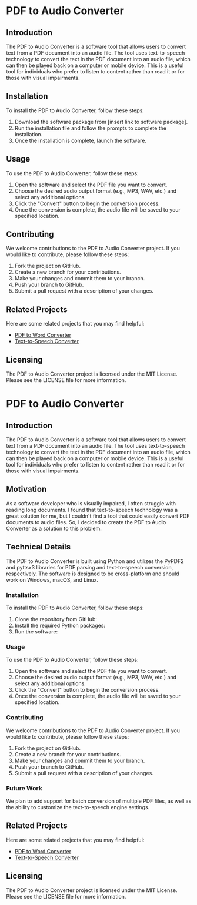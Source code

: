 # PDF to Audio Converter

## Introduction
The PDF to Audio Converter is a software tool that allows users to convert text from a PDF document into an audio file. The tool uses text-to-speech technology to convert the text in the PDF document into an audio file, which can then be played back on a computer or mobile device. This is a useful tool for individuals who prefer to listen to content rather than read it or for those with visual impairments.

## Installation
To install the PDF to Audio Converter, follow these steps:

1. Download the software package from [insert link to software package].
2. Run the installation file and follow the prompts to complete the installation.
3. Once the installation is complete, launch the software.

## Usage
To use the PDF to Audio Converter, follow these steps:

1. Open the software and select the PDF file you want to convert.
2. Choose the desired audio output format (e.g., MP3, WAV, etc.) and select any additional options.
3. Click the "Convert" button to begin the conversion process.
4. Once the conversion is complete, the audio file will be saved to your specified location.

## Contributing
We welcome contributions to the PDF to Audio Converter project. If you would like to contribute, please follow these steps:

1. Fork the project on GitHub.
2. Create a new branch for your contributions.
3. Make your changes and commit them to your branch.
4. Push your branch to GitHub.
5. Submit a pull request with a description of your changes.

## Related Projects
Here are some related projects that you may find helpful:

- [PDF to Word Converter](https://github.com/example/pdf-to-word-converter)
- [Text-to-Speech Converter](https://github.com/example/text-to-speech-converter)

## Licensing
The PDF to Audio Converter project is licensed under the MIT License. Please see the LICENSE file for more information.
# PDF to Audio Converter

## Introduction
The PDF to Audio Converter is a software tool that allows users to convert text from a PDF document into an audio file. The tool uses text-to-speech technology to convert the text in the PDF document into an audio file, which can then be played back on a computer or mobile device. This is a useful tool for individuals who prefer to listen to content rather than read it or for those with visual impairments.

## Motivation
As a software developer who is visually impaired, I often struggle with reading long documents. I found that text-to-speech technology was a great solution for me, but I couldn't find a tool that could easily convert PDF documents to audio files. So, I decided to create the PDF to Audio Converter as a solution to this problem.

## Technical Details
The PDF to Audio Converter is built using Python and utilizes the PyPDF2 and pyttsx3 libraries for PDF parsing and text-to-speech conversion, respectively. The software is designed to be cross-platform and should work on Windows, macOS, and Linux.

### Installation
To install the PDF to Audio Converter, follow these steps:

1. Clone the repository from GitHub:
2. Install the required Python packages:
3. Run the software:

### Usage
To use the PDF to Audio Converter, follow these steps:

1. Open the software and select the PDF file you want to convert.
2. Choose the desired audio output format (e.g., MP3, WAV, etc.) and select any additional options.
3. Click the "Convert" button to begin the conversion process.
4. Once the conversion is complete, the audio file will be saved to your specified location.

### Contributing
We welcome contributions to the PDF to Audio Converter project. If you would like to contribute, please follow these steps:

1. Fork the project on GitHub.
2. Create a new branch for your contributions.
3. Make your changes and commit them to your branch.
4. Push your branch to GitHub.
5. Submit a pull request with a description of your changes.

### Future Work
We plan to add support for batch conversion of multiple PDF files, as well as the ability to customize the text-to-speech engine settings.

## Related Projects
Here are some related projects that you may find helpful:

- [PDF to Word Converter](https://github.com/example/pdf-to-word-converter)
- [Text-to-Speech Converter](https://github.com/example/text-to-speech-converter)

## Licensing
The PDF to Audio Converter project is licensed under the MIT License. Please see the LICENSE file for more information.


